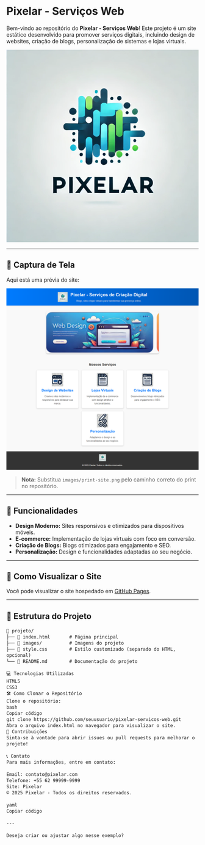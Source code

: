 # Pixelar - Serviços Web

Bem-vindo ao repositório do **Pixelar - Serviços Web**! Este projeto é um site estático desenvolvido para promover serviços digitais, incluindo design de websites, criação de blogs, personalização de sistemas e lojas virtuais.

![Banner do Site](images/logo-pixelar.png)

---


## 📸 Captura de Tela

Aqui está uma prévia do site:

![Print do site](images/print-site.png)

> **Nota:** Substitua `images/print-site.png` pelo caminho correto do print no repositório.

---


## 🎯 Funcionalidades

- **Design Moderno:** Sites responsivos e otimizados para dispositivos móveis.
- **E-commerce:** Implementação de lojas virtuais com foco em conversão.
- **Criação de Blogs:** Blogs otimizados para engajamento e SEO.
- **Personalização:** Design e funcionalidades adaptadas ao seu negócio.

---

## 🚀 Como Visualizar o Site

Você pode visualizar o site hospedado em [GitHub Pages](https://pixalar-arabuenas-projects.vercel.app/). 

---

## 📂 Estrutura do Projeto

```plaintext
📁 projeto/
├── 📄 index.html       # Página principal
├── 📂 images/          # Imagens do projeto
├── 📄 style.css        # Estilo customizado (separado do HTML, opcional)
└── 📄 README.md        # Documentação do projeto

💻 Tecnologias Utilizadas
HTML5
CSS3
🛠️ Como Clonar o Repositório
Clone o repositório:
bash
Copiar código
git clone https://github.com/seuusuario/pixelar-servicos-web.git
Abra o arquivo index.html no navegador para visualizar o site.
🤝 Contribuições
Sinta-se à vontade para abrir issues ou pull requests para melhorar o projeto!

📞 Contato
Para mais informações, entre em contato:

Email: contato@pixelar.com
Telefone: +55 62 99999-9999
Site: Pixelar
© 2025 Pixelar - Todos os direitos reservados.

yaml
Copiar código

---

Deseja criar ou ajustar algo nesse exemplo?





